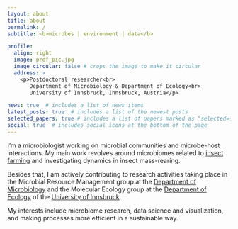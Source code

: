 ```yaml
---
layout: about
title: about
permalink: /
subtitle: <b>microbes | environment | data</b>

profile:
  align: right
  image: prof_pic.jpg
  image_circular: false # crops the image to make it circular
  address: >
    <p>Postdoctoral researcher<br>
       Department of Microbiology & Department of Ecology<br>
       University of Innsbruck, Innsbruck, Austria</p>

news: true  # includes a list of news items
latest_posts: true  # includes a list of the newest posts
selected_papers: true # includes a list of papers marked as "selected={true}"
social: true  # includes social icons at the bottom of the page
---
```


I’m a microbiologist working on microbial communities and microbe-host interactions. My main work revolves around microbiomes related to <a href="https://www.fromwastetofeed.com/">insect farming</a> and investigating dynamics in insect mass-rearing.  

Besides that, I am actively contributing to research activities taking place in the Microbial Resource Management group at the <a href="https://www.uibk.ac.at/microbiology/index.html.en">Department of Microbiology</a> and the Molecular Ecology group at the <a href="https://www.uibk.ac.at/ecology">Department of Ecology</a> of the <a href="https://www.uibk.ac.at">University of Innsbruck</a>.  

My interests include microbiome research, data science and visualization, and making processes more efficient in a sustainable way.